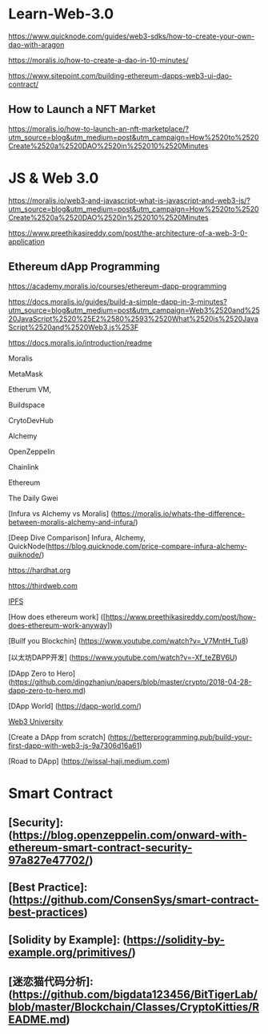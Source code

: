 # Learn-Web-3.0
https://www.quicknode.com/guides/web3-sdks/how-to-create-your-own-dao-with-aragon

https://moralis.io/how-to-create-a-dao-in-10-minutes/

https://www.sitepoint.com/building-ethereum-dapps-web3-ui-dao-contract/

## How to Launch a NFT Market

https://moralis.io/how-to-launch-an-nft-marketplace/?utm_source=blog&utm_medium=post&utm_campaign=How%2520to%2520Create%2520a%2520DAO%2520in%252010%2520Minutes

# JS & Web 3.0

https://moralis.io/web3-and-javascript-what-is-javascript-and-web3-js/?utm_source=blog&utm_medium=post&utm_campaign=How%2520to%2520Create%2520a%2520DAO%2520in%252010%2520Minutes

https://www.preethikasireddy.com/post/the-architecture-of-a-web-3-0-application


## Ethereum dApp Programming

https://academy.moralis.io/courses/ethereum-dapp-programming


https://docs.moralis.io/guides/build-a-simple-dapp-in-3-minutes?utm_source=blog&utm_medium=post&utm_campaign=Web3%2520and%2520JavaScript%2520%25E2%2580%2593%2520What%2520is%2520JavaScript%2520and%2520Web3.js%253F


https://docs.moralis.io/introduction/readme


Moralis

MetaMask

Etherum VM,

Buildspace

CrytoDevHub

Alchemy

OpenZeppelin

Chainlink

Ethereum

The Daily Gwei


[Infura vs Alchemy vs Moralis] (https://moralis.io/whats-the-difference-between-moralis-alchemy-and-infura/)

[Deep Dive Comparison] Infura, Alchemy, QuickNode(https://blog.quicknode.com/price-compare-infura-alchemy-quiknode/)

https://hardhat.org


https://thirdweb.com


[IPFS](https://thenewstack.io/interplanetary-file-system-could-pave-the-way-for-a-distributed-permanent-web/)

[How does ethereum work] ([https://www.preethikasireddy.com/post/how-does-ethereum-work-anyway])

[Builf you Blockchin] (https://www.youtube.com/watch?v=_V7MntH_Tu8)

[以太坊DAPP开发] (https://www.youtube.com/watch?v=-Xf_teZBV6U)

[DApp Zero to Hero] (https://github.com/dingzhanjun/papers/blob/master/crypto/2018-04-28-dapp-zero-to-hero.md)

[DApp World] (https://dapp-world.com/)

[Web3 University](https://www.dappuniversity.com/articles/the-ultimate-ethereum-dapp-tutorial)

[Create a DApp from scratch] (https://betterprogramming.pub/build-your-first-dapp-with-web3-js-9a7306d16a61)

[Road to DApp] (https://wissal-haji.medium.com)


# Smart Contract

[## Life Cycle]: (https://hackernoon.com/ethereum-smart-contracts-lifecycle-multiple-contracts-message-sender-e9195ceff3ec)

## [Security]: (https://blog.openzeppelin.com/onward-with-ethereum-smart-contract-security-97a827e47702/)

## [Best Practice]: (https://github.com/ConsenSys/smart-contract-best-practices)

## [Solidity by Example]: (https://solidity-by-example.org/primitives/)

## [迷恋猫代码分析]: (https://github.com/bigdata123456/BitTigerLab/blob/master/Blockchain/Classes/CryptoKitties/README.md)
